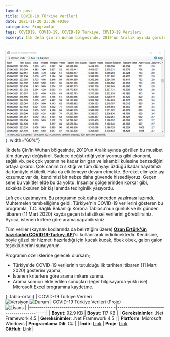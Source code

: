 ```yaml
---
layout: post
title: COVID-19 Türkiye Verileri
date: 2021-11-20 23:36 +0300
categories: Programlar
tags: COVID19, COVID-19, COVID-19 Türkiye, COVID-19 Verileri
excerpt: İlk defa Çin'in Wuhan bölgesinde, 2019'un Aralık ayında görülen bu musibet tüm dünyayı değiştirdi. Sadece değiştirdiği yetmiyormuş gibi ekonomi, sağlık vb. pek çok yapının ne kadar kırılgan ve iskambil kulesine benzediğini ortaya çıkardı. Çok canımızı sıktığı ve tüm dünyayı üzdüğü kadar hayatımızı da tümüyle etkiledi...
---
```

![rss-takip](/images/programlar/covid-19-turkiye-verileri.png){: width="60%"}

İlk defa Çin'in Wuhan bölgesinde, 2019'un Aralık ayında görülen bu musibet tüm dünyayı değiştirdi. Sadece değiştirdiği yetmiyormuş gibi ekonomi, sağlık vb. pek çok yapının ne kadar kırılgan ve iskambil kulesine benzediğini ortaya çıkardı. Çok canımızı sıktığı ve tüm dünyayı üzdüğü kadar hayatımızı da tümüyle etkiledi. Hala da etkilemeye devam etmekte. Bereket elimizde aşı kozumuz var da, kendimizi bir nebze daha güvende hissediyoruz. Geçen sene bu vakitler elde bu da yoktu. İnsanlar gölgelerinden korkar gibi, sokakta öksüren bir kişi anında tedirginlik yaşıyordu.

Lafı çok uzatmayım. Bu programın çok daha önceden yazılması lazımdı. Muhtemelen tembelliğime geldi. Türkiye'nin COVID-19 verilerini gösteren bu programla, T.C. Sağlık Bakanlığı Korona Tablosu'nun günlük ve ilk günden itibaren (11 Mart 2020) kayda geçen istatistiksel verilerini görebilirsiniz. Ayrıca, istenen kritere göre arama yapabilirsiniz.

Tüm veriler (kaynak kodlarında da belirttiğim üzere) **[Ozan Ertürk'ün hazırladığı COVID19-Turkey-API](https://github.com/ozanerturk/covid19-turkey-api)**'si kullanılarak indirilmektedir. Kendisine, böyle güzel bir hizmeti hazırladığı için kucak kucak, öbek öbek, galon galon teşekkürlerimi sunuyorum.

Programın özelliklerine gelecek olursam;

- Türkiye'de COVID-19 verilerinin tutulduğu ilk tarihten itibaren (11 Mart 2020) gösterim yapma,
- İstenen kriterlere göre arama imkanı sunma.
- Arama sonucu elde edilen sonuçları (eğer bilgisayarda yüklü ise) Microsoft Excel programına kaydetme.

{:.tablo-ortali}
| COVID-19 Türkiye Verileri <br>![Versiyon](https://img.shields.io/badge/Versiyon-1.00-blueviolet.svg?style=flat) ![Durum](https://img.shields.io/badge/Durum-Çalışıyor-success.svg?style=flat) | COVID-19 Türkiye Verileri (Proje)<br>![Lisans](https://img.shields.io/badge/Lisans-MIT-blue.svg?style=flat) |
|----------------------------------------- -|-------------------------------------------|
| **Boyut**: 92.9 KB                       | **Boyut**: 117 KB                         |
| **Gereksinimler**: .Net Framework 4.5     | **Gereksinimler**: .Net Framework 4.5 |
| **Platform**: Microsoft Windows           | **Programlama Dili**: C# |
| **İndir**: [Link](https://www.dropbox.com/s/xcviw57ke7p86qx/covid-19-turkiye-verileri.zip?dl=1) | **Proje**: [Link](https://www.dropbox.com/s/ag8pz38p5h04665/covid-19-turkiye-verileri-proje.zip?dl=1) <br> **GitHub**: [Link](https://github.com/Umut-D/Covid19TurkiyeVerileri)|

